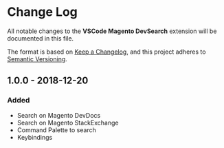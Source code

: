 # Change Log
All notable changes to the **VSCode Magento DevSearch** extension will be documented in this file.

The format is based on [Keep a Changelog](https://keepachangelog.com/en/1.0.0/),
and this project adheres to [Semantic Versioning](https://semver.org/spec/v2.0.0.html).

## 1.0.0 - 2018-12-20
### Added
- Search on Magento DevDocs
- Search on Magento StackExchange
- Command Palette to search
- Keybindings